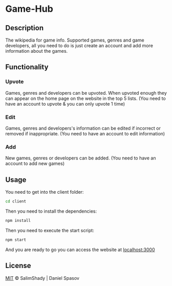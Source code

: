 # Game-Hub

## Description
The wikipedia for game info. Supported games, genres and game developers, all you need to do is just create an account and add more information about the games.

## Functionality
### Upvote
Games, genres and developers can be upvoted. When upvoted enough they can appear on the home page on the website in the top 5 lists. (You need to have an account to upvote & you can only upvote 1 time)
### Edit
Games, genres and developers's information can be edited if incorrect or removed if inappropriate. (You need to have an account to edit information)
### Add 
New games, genres or developers can be added. (You need to have an account to add new games)

## Usage
You need to get into the client folder:
```bash
cd client
```
Then you need to install the dependencies:
```bash
npm install
```
Then you need to execute the start script:
```bash
npm start
```

And you are ready to go you can access the website at [localhost:3000](http://localhost:3000)


## License
[MIT](https://choosealicense.com/licenses/mit/) &copy; SalimShady | Daniel Spasov
